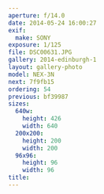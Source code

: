 ```yaml
---
aperture: f/14.0
date: 2014-05-24 16:00:27
exif:
  make: SONY
exposure: 1/125
file: DSC00631.JPG
gallery: 2014-edinburgh-1
layout: gallery-photo
model: NEX-3N
next: 7f9fb15
ordering: 54
previous: bf39987
sizes:
  640w:
    height: 426
    width: 640
  200x200:
    height: 200
    width: 200
  96x96:
    height: 96
    width: 96
title: 
---
```

